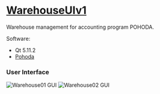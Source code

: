 # [WarehouseUIv1](https://codeleccz.github.io/CameraUIv1/)

Warehouse management for accounting program POHODA.

Software:
- Qt 5.11.2
- [Pohoda](https://www.stormware.cz/)

### User Interface

![Warehouse01 GUI](https://codeleccz.github.io/WarehouseUIv1/screenshots/warehouse01.png)
![Warehouse02 GUI](https://codeleccz.github.io/WarehouseUIv1/screenshots/warehouse02.png)
